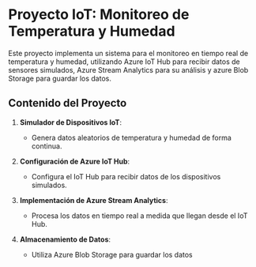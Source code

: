 # Proyecto IoT: Monitoreo de Temperatura y Humedad

Este proyecto implementa un sistema para el monitoreo en tiempo real de temperatura y humedad, utilizando Azure IoT Hub para recibir datos de sensores simulados, Azure Stream Analytics para su análisis y azure Blob Storage para guardar los datos.

## Contenido del Proyecto

1. **Simulador de Dispositivos IoT**:
   - Genera datos aleatorios de temperatura y humedad de forma continua.

2. **Configuración de Azure IoT Hub**:
   - Configura el IoT Hub para recibir datos de los dispositivos simulados.

3. **Implementación de Azure Stream Analytics**:
   - Procesa los datos en tiempo real a medida que llegan desde el IoT Hub.

4. **Almacenamiento de Datos**:
   - Utiliza Azure Blob Storage para guardar los datos 

